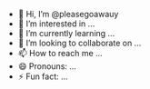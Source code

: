 - 👋 Hi, I’m @pleasegoawauy
- 👀 I’m interested in ...
- 🌱 I’m currently learning ...
- 💞️ I’m looking to collaborate on ...
- 📫 How to reach me ...
- 😄 Pronouns: ...
- ⚡ Fun fact: ...

<!---
pleasegoawauy/pleasegoawauy is a ✨ special ✨ repository because its `README.md` (this file) appears on your GitHub profile.
You can click the Preview link to take a look at your changes.
--->
